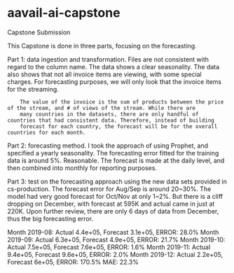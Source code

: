 # aavail-ai-capstone
Capstone Submission

This Capstone is done in three parts, focusing on the forecasting. 

Part 1: data ingestion and transformation. Files are not consistent with regard to the column name. The data shows a clear seasonality. 
        The data also shows that not all invoice items are viewing, with some special charges. For forecasting purposes, we will only
        look that the invoice items for the streaming. 

        The value of the invoice is the sum of products between the price of the stream, and # of views of the stream. While there are 
        many countries in the datasets, there are only handful of countries that had consistent data. Therefore, instead of building
        forecast for each country, the forecast will be for the overall countries for each month. 


Part 2: forecasting method. I took the approach of using Prophet, and specified a yearly seasonality. The forecasting error fitted for 
        the training data is around 5%. Reasonable. The forecast is made at the daily level, and then combined into monthly for 
        reporting purposes. 


Part 3: test on the forecasting approach using the new data sets provided in cs-production. The forecast error for Aug/Sep is around 
        20~30%. The model had very good forecast for Oct/Nov at only 1~2%. But there is a cliff dropping on December, with forecast 
        at 595K and actual came in just at 220K. Upon further review, there are only 6 days of data from December, thus the big 
        forecasting error. 


Month 2019-08: Actual 4.4e+05, Forecast 3.1e+05, ERROR: 28.0%
Month 2019-09: Actual 6.3e+05, Forecast 4.9e+05, ERROR: 21.7%
Month 2019-10: Actual 7.5e+05, Forecast 7.6e+05, ERROR: 1.6%
Month 2019-11: Actual 9.4e+05, Forecast 9.6e+05, ERROR: 2.0%
Month 2019-12: Actual 2.2e+05, Forecast 6e+05, ERROR: 170.5%
MAE: 22.3%